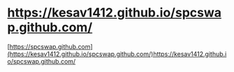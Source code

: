 # https://kesav1412.github.io/spcswap.github.com/
[https://spcswap.github.com](https://kesav1412.github.io/spcswap.github.com/)https://kesav1412.github.io/spcswap.github.com/
